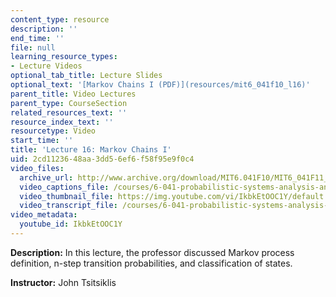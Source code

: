 ```yaml
---
content_type: resource
description: ''
end_time: ''
file: null
learning_resource_types:
- Lecture Videos
optional_tab_title: Lecture Slides
optional_text: '[Markov Chains I (PDF)](resources/mit6_041f10_l16)'
parent_title: Video Lectures
parent_type: CourseSection
related_resources_text: ''
resource_index_text: ''
resourcetype: Video
start_time: ''
title: 'Lecture 16: Markov Chains I'
uid: 2cd11236-48aa-3dd5-6ef6-f58f95e9f0c4
video_files:
  archive_url: http://www.archive.org/download/MIT6.041F10/MIT6_041F11_lec16_300k.mp4
  video_captions_file: /courses/6-041-probabilistic-systems-analysis-and-applied-probability-fall-2010/ce0d351dcde55f47a147efe7a9803a9e_IkbkEtOOC1Y.vtt
  video_thumbnail_file: https://img.youtube.com/vi/IkbkEtOOC1Y/default.jpg
  video_transcript_file: /courses/6-041-probabilistic-systems-analysis-and-applied-probability-fall-2010/e734c0f5717e3b47a8f6e243970f36d3_IkbkEtOOC1Y.pdf
video_metadata:
  youtube_id: IkbkEtOOC1Y
---
```


**Description:** In this lecture, the professor discussed Markov process definition, n-step transition probabilities, and classification of states.

**Instructor:** John Tsitsiklis